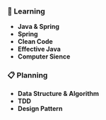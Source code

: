 ### 📖 Learning
* **Java & Spring**
* **Spring**
* **Clean Code**
* **Effective Java**
* **Computer Sience**

### 📋 Planning
* **Data Structure & Algorithm**
* **TDD**
* **Design Pattern**
